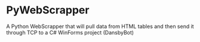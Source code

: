# PyWebScrapper
A Python WebScrapper that will pull data from HTML tables and then send it through TCP to a C# WinForms project (DansbyBot)
